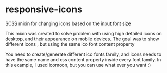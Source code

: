 # responsive-icons
SCSS mixin for changing icons based on the input font size

This mixin was created to solve problem with using high detailed icons on desktop, and their appearance on mobile devices. 
The goal was to show different icons , but using the same ico font content property 

You need to create/generate different ico fonts family, and icons needs to have the same name and css content property inside every font family. In this example, I used icomoon, but you can use what ever you want :)
